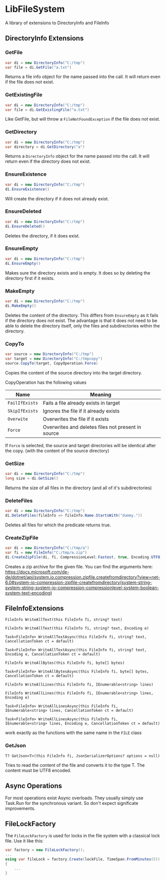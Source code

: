 ﻿# LibFileSystem

A library of extensions to DirectoryInfo and FileInfo

## DirectoryInfo Extensions

### GetFile
```c#
var di = new DirectoryInfo("C:/tmp")
var file = di.GetFile("a.txt")
```
Returns a file info object for the name passed into
the call. It will return even if the file does not exist.

### GetExistingFile
```c#
var di = new DirectoryInfo("C:/tmp")
var file = di.GetExistingFile("a.txt")
```
Like GetFile, but will throw a `FileNotFoundException` if the file does not exist.

### GetDirectory
```c#
var di = new DirectoryInfo("C:/tmp")
var directory = di.GetDirectory("a")
```
Returns a `DirectoryInfo` object for the name passed into
the call. It will return even if the directory does not exist.


### EnsureExistence
```c#
var di = new DirectoryInfo("C:/tmp")
di.EnsureExistence()
```

Will create the directory if it does not already exist.

### EnsureDeleted
```c#
var di = new DirectoryInfo("C:/tmp")
di.EnsureDeleted()
```

Deletes the directory, if it does exist.

### EnsureEmpty
```c#
var di = new DirectoryInfo("C:/tmp")
di.EnsureEmpty()
```

Makes sure the directory exists and is empty. It does so by deleting the directory
first if it exists.

### MakeEmpty
```c#
var di = new DirectoryInfo("C:/tmp")
di.MakeEmpty()
```
Deletes the content of the directory. This differs from `EnsureEmpty` as it fails if
the directory does not exist. The advantage is that it does not need to be able to 
delete the directory itself, only the files and subdirectories within the directory.

### CopyTo

```c#
var source = new DirectoryInfo("C:/tmp")
var target = new DirectoryInfo("C:/tmpcopy")
source.CopyTo(target, CopyOperation.Force)
```
Copies the content of the source directory into the target directory.

CopyOperation has the following values

| Name           | Meaning                                            |
|----------------|----------------------------------------------------|
| `FailIfExists` | Fails a file already exists in target              |         |
| `SkipIfExists` | Ignores the file if it already exists              |
| `Overwite`     | Overwrites the file if it exists                   |
| `Force`        | Overwrites and deletes files not present in source |

If `Force` is selected, the source and target directories will be identical after the copy.
(with the content of the source directory)

### GetSize
```c#
var di = new DirectoryInfo("C:/tmp")
long size = di.GetSize()
```

Returns the size of all files in the directory (and all of it's subdirectories)

### DeleteFiles
```c#
var di = new DirectoryInfo("C:/tmp")
di.DeleteFiles(fileInfo => fileInfo.Name.StartsWith("dummy."))
```
Deletes all files for which the predicate returns true.

### CreateZipFile
```c#
var di = new DirectoryInfo("C:/tmp/a")
var fi = new FileInfo("C:/tmp/a.zip")
di.CreateZipFile(di, fi, CompressionLevel.Fastest, true, Encoding.UTF8)
```
Creates a zip archive for the given file. You can find the arguments here:
https://docs.microsoft.com/de-de/dotnet/api/system.io.compression.zipfile.createfromdirectory?view=net-6.0#system-io-compression-zipfile-createfromdirectory(system-string-system-string-system-io-compression-compressionlevel-system-boolean-system-text-encoding)


## FileInfoExtensions

`FileInfo WriteAllText(this FileInfo fi, string? text)`

`FileInfo WriteAllText(this FileInfo fi, string? text, Encoding e)`

`Task<FileInfo> WriteAllTextAsync(this FileInfo fi, string? text, CancellationToken ct = default)`

`Task<FileInfo> WriteAllTextAsync(this FileInfo fi, string? text, Encoding e, CancellationToken ct = default)`

`FileInfo WriteAllBytes(this FileInfo fi, byte[] bytes)`

`Task<FileInfo> WriteAllBytesAsync(this FileInfo fi, byte[] bytes, CancellationToken ct = default)`

`FileInfo WriteAllLines(this FileInfo fi, IEnumerable<string> lines)`

`FileInfo WriteAllLines(this FileInfo fi, IEnumerable<string> lines, Encoding e)`

`Task<FileInfo> WriteAllLinesAsync(this FileInfo fi, IEnumerable<string> lines, CancellationToken ct = default)`

`Task<FileInfo> WriteAllLinesAsync(this FileInfo fi, IEnumerable<string> lines, Encoding e, CancellationToken ct = default)`

work exactly as the functions with the same name in the `FILE` class

### GetJson

`T? GetJson<T>(this FileInfo fi, JsonSerializerOptions? options = null)`

Tries to read the content of the file and converts it to the type T.
The content must be UTF8 encoded.

## Async Operations

For most operations exist Async overloads. They usually simply use Task.Run for the 
synchronous variant. So don't expect significate improvements.

## FileLockFactory

The `FileLockFactory` is used for locks in the file system with a classical lock file.
Use it like this:

```C#
var factory = new FileLockFactory();
...
using var fileLock = factory.Create(lockFile, TimeSpan.FromMinutes(5))
{
    ...
}
```